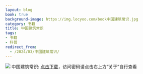 ```yaml
---
layout: blog
book: true
background-image: https://img.locyoo.com/book中国建筑常识.jpg
category: 书籍
title: 中国建筑常识
tags:
- 书籍
- 科普
redirect_from:
  - /2024/03/中国建筑常识/
---
```

![](https://img.locyoo.com/book中国建筑常识.jpg)
中国建筑常识: <a name = "ref1" href="https://url18.ctfile.com/f/50983618-1334836151-f91755?p=3619">点击下载</a>，访问密码请点击右上方“关于”自行查看